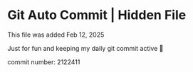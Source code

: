 # Git Auto Commit | Hidden File

This file was added Feb 12, 2025

Just for fun and keeping my daily git commit active 🤪

commit number: 2122411
